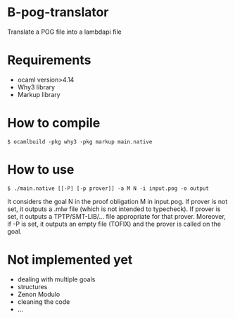 # B-pog-translator
Translate a POG file into a lambdapi file

# Requirements
- ocaml version>4.14
- Why3 library
- Markup library

# How to compile
```
$ ocamlbuild -pkg why3 -pkg markup main.native
```

# How to use
```
$ ./main.native [[-P] [-p prover]] -a M N -i input.pog -o output
```

It considers the goal N in the proof obligation M in input.pog. If prover is not set, it outputs a .mlw file (which is not intended to typecheck).
If prover is set, it outputs a TPTP/SMT-LIB/... file appropriate for that prover.
Moreover, if -P is set, it outputs an empty file (TOFIX) and the prover is called on the goal.

# Not implemented yet
- dealing with multiple goals
- structures
- Zenon Modulo
- cleaning the code
- ...
